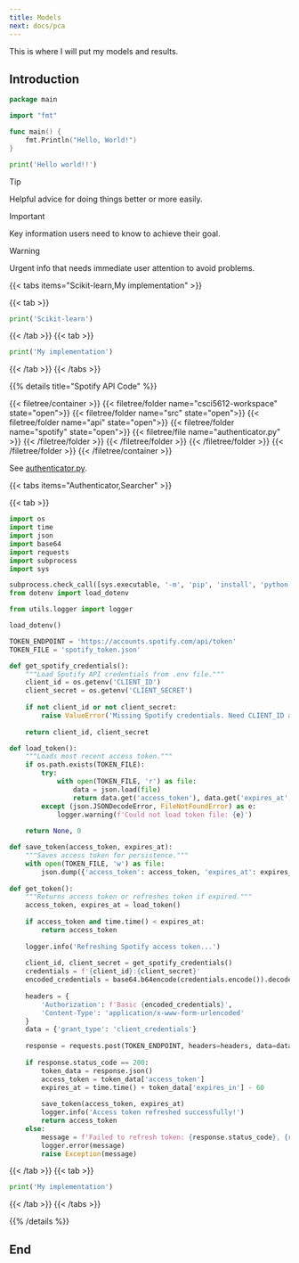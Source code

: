 ```yaml
---
title: Models
next: docs/pca
---
```


This is where I will put my models and results.

## Introduction

```go {filename="main.go"}
package main

import "fmt"

func main() {
    fmt.Println("Hello, World!")
}
```

```python {filename="ml.py"}
print('Hello world!!')
```

> [!TIP]
> Helpful advice for doing things better or more easily.

> [!IMPORTANT]
> Key information users need to know to achieve their goal.

> [!WARNING]
> Urgent info that needs immediate user attention to avoid problems.

{{< tabs items="Scikit-learn,My implementation" >}}

  {{< tab >}}
  ```python
  print('Scikit-learn')
  ```
  {{< /tab >}}
  {{< tab >}}
  ```python
  print('My implementation')
  ```
  {{< /tab >}}
{{< /tabs >}}

{{% details title="Spotify API Code" %}}

{{< filetree/container >}}
  {{< filetree/folder name="csci5612-workspace" state="open">}}
    {{< filetree/folder name="src" state="open">}}
      {{< filetree/folder name="api" state="open">}}
        {{< filetree/folder name="spotify" state="open">}}
          {{< filetree/file name="authenticator.py" >}}
        {{< /filetree/folder >}}
      {{< /filetree/folder >}}
    {{< /filetree/folder >}}
  {{< /filetree/folder >}}
{{< /filetree/container >}}

See [authenticator.py](#).

{{< tabs items="Authenticator,Searcher" >}}

  {{< tab >}}
  ```python {filename="authenticator.py"}
  import os
  import time
  import json
  import base64
  import requests
  import subprocess
  import sys

  subprocess.check_call([sys.executable, '-m', 'pip', 'install', 'python-dotenv'])
  from dotenv import load_dotenv

  from utils.logger import logger

  load_dotenv()

  TOKEN_ENDPOINT = 'https://accounts.spotify.com/api/token'
  TOKEN_FILE = 'spotify_token.json'

  def get_spotify_credentials():
      """Load Spotify API credentials from .env file."""
      client_id = os.getenv('CLIENT_ID')
      client_secret = os.getenv('CLIENT_SECRET')
      
      if not client_id or not client_secret:
          raise ValueError('Missing Spotify credentials. Need CLIENT_ID and CLIENT_SECRET')
          
      return client_id, client_secret

  def load_token():
      """Loads most recent access token."""
      if os.path.exists(TOKEN_FILE):
          try:
              with open(TOKEN_FILE, 'r') as file:
                  data = json.load(file)
                  return data.get('access_token'), data.get('expires_at', 0)
          except (json.JSONDecodeError, FileNotFoundError) as e:
              logger.warning(f'Could not load token file: {e}')
              
      return None, 0

  def save_token(access_token, expires_at):
      """Saves access token for persistence."""
      with open(TOKEN_FILE, 'w') as file:
          json.dump({'access_token': access_token, 'expires_at': expires_at}, file)
          
  def get_token():
      """Returns access token or refreshes token if expired."""
      access_token, expires_at = load_token()
      
      if access_token and time.time() < expires_at:
          return access_token
      
      logger.info('Refreshing Spotify access token...')
      
      client_id, client_secret = get_spotify_credentials()
      credentials = f'{client_id}:{client_secret}'
      encoded_credentials = base64.b64encode(credentials.encode()).decode()
      
      headers = {
          'Authorization': f'Basic {encoded_credentials}',
          'Content-Type': 'application/x-www-form-urlencoded'
      }
      data = {'grant_type': 'client_credentials'}
      
      response = requests.post(TOKEN_ENDPOINT, headers=headers, data=data)
      
      if response.status_code == 200:
          token_data = response.json()
          access_token = token_data['access_token']
          expires_at = time.time() + token_data['expires_in'] - 60
          
          save_token(access_token, expires_at)
          logger.info('Access token refreshed successfully!')
          return access_token
      else:
          message = f'Failed to refresh token: {response.status_code}, {response.text}'
          logger.error(message)
          raise Exception(message)
  ```
  {{< /tab >}}
  {{< tab >}}
  ```python
  print('My implementation')
  ```
  {{< /tab >}}
{{< /tabs >}}

{{% /details %}}

## End